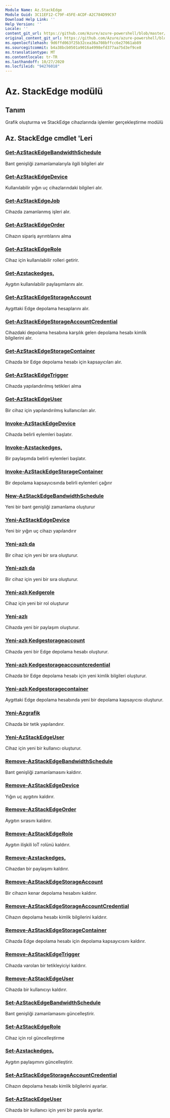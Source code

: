 ```yaml
---
Module Name: Az.StackEdge
Module Guid: 3C11EF12-C79F-45FE-ACDF-A2C784D99C97
Download Help Link: ''
Help Version: ''
Locale: ''
content_git_url: https://github.com/Azure/azure-powershell/blob/master/src/StackEdge/StackEdge/help/Az.StackEdge.md
original_content_git_url: https://github.com/Azure/azure-powershell/blob/master/src/StackEdge/StackEdge/help/Az.StackEdge.md
ms.openlocfilehash: 9d6ffd063f25b32cea36a708bffcc6e27061ab89
ms.sourcegitcommit: b4a38bcb0501a9016a4998efd377aa75d3ef9ce8
ms.translationtype: MT
ms.contentlocale: tr-TR
ms.lasthandoff: 10/27/2020
ms.locfileid: "94276018"
---
```

# Az. StackEdge modülü
## Tanım
Grafik oluşturma ve StackEdge cihazlarında işlemler gerçekleştirme modülü

## Az. StackEdge cmdlet 'Leri
### [Get-AzStackEdgeBandwidthSchedule](Get-AzStackEdgeBandwidthSchedule.md)
Bant genişliği zamanlamalarıyla ilgili bilgileri alır

### [Get-AzStackEdgeDevice](Get-AzStackEdgeDevice.md)
Kullanılabilir yığın uç cihazlarındaki bilgileri alır.

### [Get-AzStackEdgeJob](Get-AzStackEdgeJob.md)
Cihazda zamanlanmış işleri alır.

### [Get-AzStackEdgeOrder](Get-AzStackEdgeOrder.md)
Cihazın sipariş ayrıntılarını alma

### [Get-AzStackEdgeRole](Get-AzStackEdgeRole.md)
Cihaz için kullanılabilir rolleri getirir.

### [Get-Azstackedges,](Get-AzStackEdgeShare.md)
Aygıtın kullanılabilir paylaşımlarını alır.

### [Get-AzStackEdgeStorageAccount](Get-AzStackEdgeStorageAccount.md)
Aygıttaki Edge depolama hesaplarını alır.

### [Get-AzStackEdgeStorageAccountCredential](Get-AzStackEdgeStorageAccountCredential.md)
Cihazdaki depolama hesabına karşılık gelen depolama hesabı kimlik bilgilerini alır.

### [Get-AzStackEdgeStorageContainer](Get-AzStackEdgeStorageContainer.md)
Cihazda bir Edge depolama hesabı için kapsayıcıları alır.

### [Get-AzStackEdgeTrigger](Get-AzStackEdgeTrigger.md)
Cihazda yapılandırılmış tetikleri alma
 

### [Get-AzStackEdgeUser](Get-AzStackEdgeUser.md)
Bir cihaz için yapılandırılmış kullanıcıları alır.

### [Invoke-AzStackEdgeDevice](Invoke-AzStackEdgeDevice.md)
Cihazda belirli eylemleri başlatır.

### [Invoke-Azstackedges,](Invoke-AzStackEdgeShare.md)
Bir paylaşımda belirli eylemleri başlatır.

### [Invoke-AzStackEdgeStorageContainer](Invoke-AzStackEdgeStorageContainer.md)
Bir depolama kapsayıcısında belirli eylemleri çağırır

### [New-AzStackEdgeBandwidthSchedule](New-AzStackEdgeBandwidthSchedule.md)
Yeni bir bant genişliği zamanlama oluşturur

### [Yeni-AzStackEdgeDevice](New-AzStackEdgeDevice.md)
Yeni bir yığın uç cihazı yapılandırır

### [Yeni-azlı da](New-AzStackEdgeOrder.md)
Bir cihaz için yeni bir sıra oluşturur.

### [Yeni-azlı da](New-AzStackEdgeOrder.md)
Bir cihaz için yeni bir sıra oluşturur.

### [Yeni-azlı Kedgerole](New-AzStackEdgeRole.md)
Cihaz için yeni bir rol oluşturur

### [Yeni-azlı](New-AzStackEdgeShare.md)
Cihazda yeni bir paylaşım oluşturur.

### [Yeni-azlı Kedgestorageaccount](New-AzStackEdgeStorageAccount.md)
Cihazda yeni bir Edge depolama hesabı oluşturur.

### [Yeni-azlı Kedgestorageaccountcredential](New-AzStackEdgeStorageAccountCredential.md)
Cihazda bir Edge depolama hesabı için yeni kimlik bilgileri oluşturur.

### [Yeni-azlı Kedgestoragecontainer](New-AzStackEdgeStorageContainer.md)
Aygıttaki Edge depolama hesabında yeni bir depolama kapsayıcısı oluşturur.

### [Yeni-Azgrafik](New-AzStackEdgeTrigger.md)
Cihazda bir tetik yapılandırır.

### [Yeni-AzStackEdgeUser](New-AzStackEdgeUser.md)
Cihaz için yeni bir kullanıcı oluşturur.

### [Remove-AzStackEdgeBandwidthSchedule](Remove-AzStackEdgeBandwidthSchedule.md)
Bant genişliği zamanlamasını kaldırır.

### [Remove-AzStackEdgeDevice](Remove-AzStackEdgeDevice.md)
Yığın uç aygıtını kaldırır.

### [Remove-AzStackEdgeOrder](Remove-AzStackEdgeOrder.md)
Aygıtın sırasını kaldırır.

### [Remove-AzStackEdgeRole](Remove-AzStackEdgeRole.md)
Aygıtın ilişkili IoT rolünü kaldırır.

### [Remove-Azstackedges,](Remove-AzStackEdgeShare.md)
Cihazdan bir paylaşımı kaldırır.

### [Remove-AzStackEdgeStorageAccount](Remove-AzStackEdgeStorageAccount.md)
Bir cihazın kenar depolama hesabını kaldırır.

### [Remove-AzStackEdgeStorageAccountCredential](Remove-AzStackEdgeStorageAccountCredential.md)
Cihazın depolama hesabı kimlik bilgilerini kaldırır.

### [Remove-AzStackEdgeStorageContainer](Remove-AzStackEdgeStorageContainer.md)
Cihazda Edge depolama hesabı için depolama kapsayıcısını kaldırır.

### [Remove-AzStackEdgeTrigger](Remove-AzStackEdgeTrigger.md)
Cihazda varolan bir tetikleyiciyi kaldırır.

### [Remove-AzStackEdgeUser](Remove-AzStackEdgeUser.md)
Cihazda bir kullanıcıyı kaldırır.

### [Set-AzStackEdgeBandwidthSchedule](Set-AzStackEdgeBandwidthSchedule.md)
Bant genişliği zamanlamasını güncelleştirir.

### [Set-AzStackEdgeRole](Set-AzStackEdgeRole.md)
Cihaz için rol güncelleştirme

### [Set-Azstackedges,](Set-AzStackEdgeShare.md)
Aygıtın paylaşımını güncelleştirir.

### [Set-AzStackEdgeStorageAccountCredential](Set-AzStackEdgeStorageAccountCredential.md)
Cihazın depolama hesabı kimlik bilgilerini ayarlar.

### [Set-AzStackEdgeUser](Set-AzStackEdgeUser.md)
Cihazda bir kullanıcı için yeni bir parola ayarlar.

